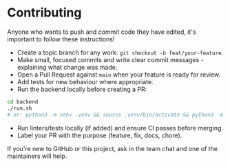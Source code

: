 # Contributing

Anyone who wants to push and commit code they have edited, it's important to follow these instructions!
- Create a topic branch for any work: `git checkout -b feat/your-feature`.
- Make small, focused commits and write clear commit messages - explaining what change was made.
- Open a Pull Request against `main` when your feature is ready for review.
- Add tests for new behaviour where appropriate.
- Run the backend locally before creating a PR:

```bash
cd backend
./run.sh
# or: python3 -m venv .venv && source .venv/bin/activate && python3 -m pip install -r requirements.txt
```

- Run linters/tests locally (if added) and ensure CI passes before merging.
- Label your PR with the purpose (feature, fix, docs, chore).

If you're new to GitHub or this project, ask in the team chat and one of the maintainers will help.

